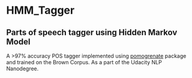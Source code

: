# HMM_Tagger
## Parts of speech tagger using Hidden Markov Model

A >97% accuracy POS tagger implemented using [pomogrenate](https://pomegranate.readthedocs.io/en/latest/index.html) package and trained on the Brown Corpus. As a part of the Udacity NLP Nanodegree. 
